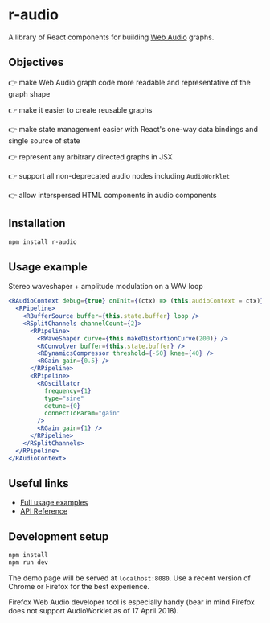 # r-audio

A library of React components for building [Web Audio](https://www.w3.org/TR/webaudio/) graphs.

## Objectives

👉 make Web Audio graph code more readable and representative of the graph shape

👉 make it easier to create reusable graphs

👉 make state management easier with React's one-way data bindings and single source of state

👉 represent any arbitrary directed graphs in JSX

👉 support all non-deprecated audio nodes including `AudioWorklet`

👉 allow interspersed HTML components in audio components

## Installation

```bash
npm install r-audio
```

## Usage example

Stereo waveshaper + amplitude modulation on a WAV loop

```jsx
<RAudioContext debug={true} onInit={(ctx) => (this.audioContext = ctx)}>
  <RPipeline>
    <RBufferSource buffer={this.state.buffer} loop />
    <RSplitChannels channelCount={2}>
      <RPipeline>
        <RWaveShaper curve={this.makeDistortionCurve(200)} />
        <RConvolver buffer={this.state.buffer} />
        <RDynamicsCompressor threshold={-50} knee={40} />
        <RGain gain={0.5} />
      </RPipeline>
      <RPipeline>
        <ROscillator
          frequency={1}
          type="sine"
          detune={0}
          connectToParam="gain"
        />
        <RGain gain={1} />
      </RPipeline>
    </RSplitChannels>
  </RPipeline>
</RAudioContext>
```

## Useful links

- [Full usage examples](https://github.com/bbc/r-audio/tree/master/examples)
- [API Reference](https://github.com/bbc/r-audio/wiki/API-Reference)

## Development setup

```bash
npm install
npm run dev
```

The demo page will be served at `localhost:8080`. Use a recent version of Chrome or Firefox for the best experience.

Firefox Web Audio developer tool is especially handy (bear in mind Firefox does not support AudioWorklet as of 17 April 2018).

